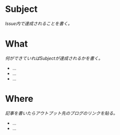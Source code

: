 # Subject

_Issue内で達成されることを書く。_

# What

_何ができていればSubjectが達成されるかを書く。_

- ...
- ...
- ...

# Where

_記事を書いたらアウトプット先のブログのリンクを貼る。_

- ...
- ...
